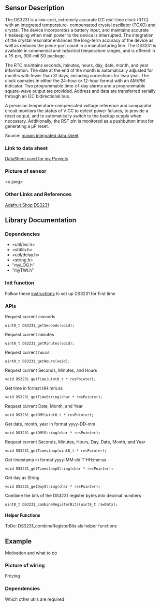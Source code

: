 ## Sensor Description
The DS3231 is a low-cost, extremely accurate I2C real-time clock (RTC) with an integrated temperature-
compensated crystal oscillator (TCXO) and crystal. The device incorporates a battery input, and maintains
accurate timekeeping when main power to the device is interrupted. The integration of the crystal resonator
enhances the long-term accuracy of the device as well as reduces the piece-part count in a manufacturing line.
The DS3231 is available in commercial and industrial temperature ranges, and is offered in a 16-pin, 300-mil
SO package. 

The RTC maintains seconds, minutes, hours, day, date, month, and year information. The date at the end of the
month is automatically adjusted for months with fewer than 31 days, including corrections for leap year. The
clock operates in either the 24-hour or 12-hour format with an AM/PM indicator. Two programmable time-of-day
alarms and a programmable square-wave output are provided. Address and data are transferred serially
through an I2C bidirectional bus. 

A precision temperature-compensated voltage reference and comparator circuit monitors the status of V CC to
detect power failures, to provide a reset output, and to automatically switch to the backup supply when necessary.
Additionally, the RST pin is monitored as a pushbutton input for generating a μP reset.

Source: [maxim integrated data sheet](https://datasheets.maximintegrated.com/en/ds/DS3231.pdf)


### Link to data sheet
[DataSheet used for my Projects](https://github.com/michelheil/Arduino/lib/myDS3231/datasheet)

### Picture of sensor
<x.jpeg>

### Other Links and References
[Adafruit Shop DS3231](https://learn.adafruit.com/adafruit-ds3231-precision-rtc-breakout/overview)


## Library Documentation

### Dependencies
* <util/twi.h>
* <stdlib.h>
* <util/delay.h>
* <string.h>
* "myLOG.h"
* "myTWI.h"

### Init function
Follow these [instructions](https://learn.adafruit.com/adafruit-ds3231-precision-rtc-breakout/arduino-usage) 
to set up DS3231 for first time


### APIs
Request current seconds

```uint8_t DS3231_getSeconds(void);```

Request current minutes

```uint8_t DS3231_getMinutes(void);```

Request current hours

```uint8_t DS3231_getHours(void);```

Request current Seconds, Minutes, and Hours

```void DS3231_getTime(uint8_t * resPointer);```

Get time in format HH:mm:ss

```void DS3231_getTimeString(char * resPointer);```

Request current Date, Month, and Year

```void DS3231_getDMY(uint8_t * resPointer);```

Get date, month, year in format yyyy-DD-mm

```void DS3231_getDMYString(char * resPointer);```

Request current Seconds, Minutes, Hours, Day, Date, Month, and Year

```void DS3231_getTimestamp(uint8_t * resPointer);```

Get timestamp in format yyyy-MM-dd'T'HH:mm:ss

```void DS3231_getTimestampString(char * resPointer);```

Get day as String

```void DS3231_getDayString(char * resPointer);```

Combine the bits of the DS3231 register bytes into decimal numbers

```uint8_t DS3231_combineRegisterBits(uint8_t rawData);```


#### Helper Functions
ToDo: DS3231_combineRegisterBits als helper functions 


## Example
Motivation and what to do
### Picture of wiring
Fritzing
### Dependencies
Which other utils are required

